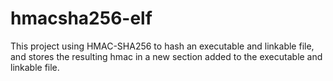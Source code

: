 # hmacsha256-elf
This project using HMAC-SHA256 to hash an executable and linkable file, and stores the resulting hmac in a new section added to the executable and linkable file.
